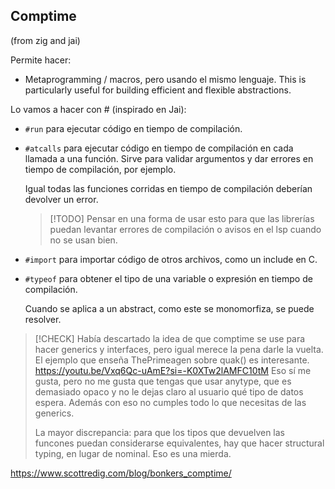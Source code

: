 ## Comptime

(from zig and jai)

Permite hacer:
- Metaprogramming / macros, pero usando el mismo lenguaje.
	This is particularly useful for building efficient and flexible abstractions.

Lo vamos a hacer con # (inspirado en Jai):

- `#run` para ejecutar código en tiempo de compilación.
- `#atcalls` para ejecutar código en tiempo de compilación en cada llamada a
    una función. Sirve para validar argumentos y dar errores en tiempo de
    compilación, por ejemplo.

	Igual todas las funciones corridas en tiempo de compilación deberían
	devolver un error.

    >[!TODO]
    >Pensar en una forma de usar esto para que las librerías puedan levantar
    >errores de compilación o avisos en el lsp cuando no se usan bien.


- `#import` para importar código de otros archivos, como un include en C.


- `#typeof` para obtener el tipo de una variable o expresión en tiempo de compilación.

    Cuando se aplica a un abstract, como este se monomorfiza, se puede resolver.


> [!CHECK]
> Había descartado la idea de que comptime se use para hacer generics y
> interfaces, pero igual merece la pena darle la vuelta. El ejemplo que enseña
> ThePrimeagen sobre quak() es interesante.
> https://youtu.be/Vxq6Qc-uAmE?si=-K0XTw2lAMFC10tM
> Eso sí me gusta, pero no me gusta que tengas que usar anytype, que es
> demasiado opaco y no le dejas claro al usuario qué tipo de datos espera.
> Además con eso no cumples todo lo que necesitas de las generics.
>
> La mayor discrepancia: para que los tipos que devuelven las funcones puedan
> considerarse equivalentes, hay que hacer structural typing, en lugar de nominal.
> Eso es una mierda.

https://www.scottredig.com/blog/bonkers_comptime/
